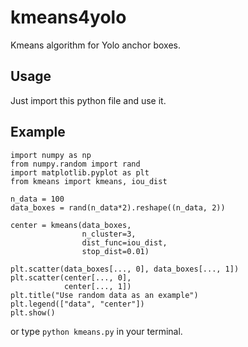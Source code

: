 # kmeans4yolo

Kmeans algorithm for Yolo anchor boxes.

## Usage

Just import this python file and use it.

## Example
```
import numpy as np
from numpy.random import rand
import matplotlib.pyplot as plt
from kmeans import kmeans, iou_dist

n_data = 100
data_boxes = rand(n_data*2).reshape((n_data, 2))

center = kmeans(data_boxes,
                n_cluster=3,
                dist_func=iou_dist,
                stop_dist=0.01)

plt.scatter(data_boxes[..., 0], data_boxes[..., 1])
plt.scatter(center[..., 0],
            center[..., 1])
plt.title("Use random data as an example")
plt.legend(["data", "center"])
plt.show()
```
or type ```python kmeans.py``` in your terminal.
